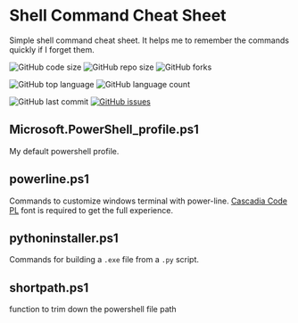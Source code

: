 # Shell Command Cheat Sheet

Simple shell command cheat sheet. It helps me to remember the commands quickly if I forget them.

![GitHub code size](https://img.shields.io/github/languages/code-size/mahmudx/ShellCommands?style=flat-square)
![GitHub repo size](https://img.shields.io/github/repo-size/mahmudx/shellcommands?style=flat-square)
![GitHub forks](https://img.shields.io/github/forks/mahmudx/ShellCommands?style=flat-square)

![GitHub top language](https://img.shields.io/github/languages/top/mahmudx/shellcommands?style=flat-square)
![GitHub language count](https://img.shields.io/github/languages/count/mahmudx/shellcommands?style=flat-square)

![GitHub last commit](https://img.shields.io/github/last-commit/mahmudx/ShellCommands?style=flat-square)
[![GitHub issues](https://img.shields.io/github/issues/MahmudX/ShellCommands?style=flat-square)](https://github.com/MahmudX/ShellCommands/issues)

## Microsoft.PowerShell_profile.ps1
My default powershell profile.

## powerline.ps1

Commands to customize windows terminal with power-line. [Cascadia Code PL](https://github.com/microsoft/cascadia-code/releases) font is required to get the full experience.

## pythoninstaller.ps1

Commands for building a `.exe` file from a `.py` script.

## shortpath.ps1

function to trim down the powershell file path
